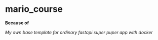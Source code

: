 # mario_course
**Because of**

*My own base template for ordinary fastapi super puper app with docker*

